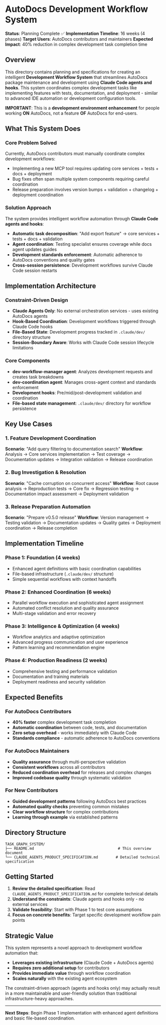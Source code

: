 # AutoDocs Development Workflow System

**Status**: Planning Complete ✅
**Implementation Timeline**: 16 weeks (4 phases)
**Target Users**: AutoDocs contributors and maintainers
**Expected Impact**: 40% reduction in complex development task completion time

## Overview

This directory contains planning and specifications for creating an intelligent **Development Workflow System** that streamlines AutoDocs package maintenance and development using **Claude Code agents and hooks**. This system coordinates complex development tasks like implementing features with tests, documentation, and deployment - similar to advanced IDE automation or development configuration tools.

**IMPORTANT**: This is a **development environment enhancement** for people working **ON** AutoDocs, not a feature **OF** AutoDocs for end-users.

## What This System Does

### Core Problem Solved
Currently, AutoDocs contributors must manually coordinate complex development workflows:
- Implementing a new MCP tool requires updating core services + tests + docs + deployment
- Bug fixes often span multiple system components requiring careful coordination
- Release preparation involves version bumps + validation + changelog + deployment coordination

### Solution Approach
The system provides intelligent workflow automation through **Claude Code agents and hooks**:
- **Automatic task decomposition**: "Add export feature" → core services + tests + docs + validation
- **Agent coordination**: Testing specialist ensures coverage while docs agent updates guides
- **Development standards enforcement**: Automatic adherence to AutoDocs conventions and quality gates
- **Cross-session persistence**: Development workflows survive Claude Code session restarts

## Implementation Architecture

### **Constraint-Driven Design**
- **Claude Agents Only**: No external orchestration services - uses existing AutoDocs agents
- **Hook-Based Coordination**: Development workflows triggered through Claude Code hooks
- **File-Based State**: Development progress tracked in `.claude/dev/` directory structure
- **Session-Boundary Aware**: Works with Claude Code session lifecycle limitations

### **Core Components**
- **dev-workflow-manager agent**: Analyzes development requests and creates task breakdowns
- **dev-coordination agent**: Manages cross-agent context and standards enforcement
- **Development hooks**: Pre/mid/post-development validation and coordination
- **File-based state management**: `.claude/dev/` directory for workflow persistence

## Key Use Cases

### 1. **Feature Development Coordination**
**Scenario**: "Add query filtering to documentation search"
**Workflow**: Analysis → Core services implementation → Test coverage → Documentation updates → Integration validation → Release coordination

### 2. **Bug Investigation & Resolution**
**Scenario**: "Cache corruption on concurrent access"
**Workflow**: Root cause analysis → Reproduction tests → Core fix → Regression testing → Documentation impact assessment → Deployment validation

### 3. **Release Preparation Automation**
**Scenario**: "Prepare v0.5.0 release"
**Workflow**: Version management → Testing validation → Documentation updates → Quality gates → Deployment coordination → Release completion

## Implementation Timeline

### **Phase 1: Foundation** (4 weeks)
- Enhanced agent definitions with basic coordination capabilities
- File-based infrastructure (`.claude/dev/` structure)
- Simple sequential workflows with context handoffs

### **Phase 2: Enhanced Coordination** (6 weeks)
- Parallel workflow execution and sophisticated agent assignment
- Automated conflict resolution and quality assurance
- Multi-stage validation and error recovery

### **Phase 3: Intelligence & Optimization** (4 weeks)
- Workflow analytics and adaptive optimization
- Advanced progress communication and user experience
- Pattern learning and recommendation engine

### **Phase 4: Production Readiness** (2 weeks)
- Comprehensive testing and performance validation
- Documentation and training materials
- Deployment readiness and security validation

## Expected Benefits

### **For AutoDocs Contributors**
- **40% faster** complex development task completion
- **Automatic coordination** between code, tests, and documentation
- **Zero setup overhead** - works immediately with Claude Code
- **Standards compliance** - automatic adherence to AutoDocs conventions

### **For AutoDocs Maintainers**
- **Quality assurance** through multi-perspective validation
- **Consistent workflows** across all contributors
- **Reduced coordination overhead** for releases and complex changes
- **Improved codebase quality** through systematic validation

### **For New Contributors**
- **Guided development patterns** following AutoDocs best practices
- **Automated quality checks** preventing common mistakes
- **Clear workflow structure** for complex contributions
- **Learning through example** via established patterns

## Directory Structure

```
TASK_GRAPH_SYSTEM/
├── README.md                                      # This overview document
└── CLAUDE_AGENTS_PRODUCT_SPECIFICATION.md        # Detailed technical specification
```

## Getting Started

1. **Review the detailed specification**: Read `CLAUDE_AGENTS_PRODUCT_SPECIFICATION.md` for complete technical details
2. **Understand the constraints**: Claude agents and hooks only - no external services
3. **Validate feasibility**: Start with Phase 1 to test core assumptions
4. **Focus on concrete benefits**: Target specific development workflow pain points

## Strategic Value

This system represents a novel approach to development workflow automation that:
- **Leverages existing infrastructure** (Claude Code + AutoDocs agents)
- **Requires zero additional setup** for contributors
- **Provides immediate value** through workflow coordination
- **Scales naturally** with the existing agent ecosystem

The constraint-driven approach (agents and hooks only) may actually result in a more maintainable and user-friendly solution than traditional infrastructure-heavy approaches.

---

**Next Steps**: Begin Phase 1 implementation with enhanced agent definitions and basic file-based coordination.
